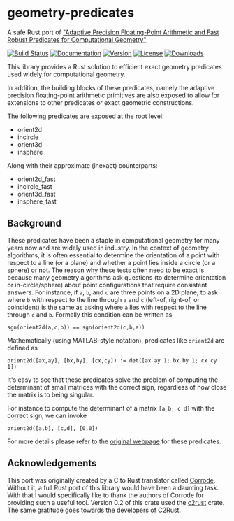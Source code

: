 # geometry-predicates

A safe Rust port of ["Adaptive Precision Floating-Point Arithmetic and Fast Robust
Predicates for Computational Geometry"](https://www.cs.cmu.edu/~quake/robust.html) 

[![Build Status](https://travis-ci.org/elrnv/geometry-predicates-rs.svg?branch=master)](https://travis-ci.org/elrnv/geometry-predicates-rs)
[![Documentation](https://docs.rs/geometry-predicates/badge.svg)](https://docs.rs/geometry-predicates)
[![Version](https://img.shields.io/crates/v/geometry-predicates.svg)](https://crates.io/crates/geometry-predicates)
[![License](https://img.shields.io/crates/l/geometry-predicates.svg)](https://github.com/elrnv/geometry-predicates-rs/blob/master/LICENSE)
[![Downloads](https://img.shields.io/crates/d/geometry-predicates.svg)](https://crates.io/crates/geometry-predicates)

This library provides a Rust solution to efficient exact geometry predicates
used widely for computational geometry.

In addition, the building blocks of these predicates, namely the adaptive precision
floating-point arithmetic primitives are also exposed to allow for extensions to
other predicates or exact geometric constructions.

The following predicates are exposed at the root level:
 - orient2d
 - incircle
 - orient3d
 - insphere

Along with their approximate (inexact) counterparts:
 - orient2d_fast 
 - incircle_fast
 - orient3d_fast
 - insphere_fast

## Background

These predicates have been a staple in computational geometry for many years now
and are widely used in industry.   In the context of geometry algorithms, it is
often essential to determine the orientation of a point with respect to a line (or a
plane) and whether a point lies inside a circle (or a sphere) or not.  The reason
why these tests often need to be exact is because many geometry algorithms
ask questions (to determine orientation or in-circle/sphere) about point
configurations that require consistent answers. For instance, if `a`, `b`, and
`c` are three points on a 2D plane, to ask where `b` with respect to the line
through `a` and `c` (left-of, right-of, or coincident) is the same as asking where
`a` lies with respect to the line through `c` and `b`.
Formally this condition can be written as
```
sgn(orient2d(a,c,b)) == sgn(orient2d(c,b,a))
```

Mathematically (using MATLAB-style notation), predicates like `orient2d` are
defined as
```
orient2d([ax,ay], [bx,by], [cx,cy]) := det([ax ay 1; bx by 1; cx cy 1])
```

It's easy to see that these predicates solve the problem of
computing the determinant of small matrices with the correct sign, regardless of how
close the matrix is to being singular.

For instance to compute the determinant of a matrix `[a b; c d]` with the
correct sign, we can invoke
```
orient2d([a,b], [c,d], [0,0])
```

For more details please refer to the [original
webpage](https://www.cs.cmu.edu/~quake/robust.html) for these predicates.

## Acknowledgements

This port was originally created by a C to Rust translator called
[Corrode](https://github.com/jameysharp/corrode). Without it, a full Rust port
of this library would have been a daunting task. With that I would specifically like to thank the
authors of Corrode for providing such a useful tool.
Version 0.2 of this crate used the [c2rust](https://c2rust.com/) crate. The same gratitude goes towards
the developers of C2Rust.
